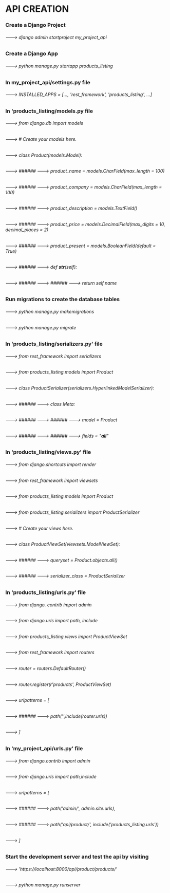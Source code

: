 
# API CREATION
### Create a Django Project
###### ---> django admin startproject my_project_api
### Create a Django App
###### ---> python manage.py startapp products_listing
### In my_project_api/settings.py file
###### ---> INSTALLED_APPS = [..., 'rest_framework', 'products_listing', ...]
### In 'products_listing/models.py file
###### ---> from django.db import models
###### ---> # Create your models here.
###### ---> class Product(models.Model):
###### --->     ###### ---> product_name = models.CharField(max_length = 100)
###### --->     ###### ---> product_company = models.CharField(max_length = 100)
###### --->     ###### ---> product_description = models.TextField()
###### --->     ###### ---> product_price = models.DecimalField(max_digits = 10, decimal_places = 2)
###### --->     ###### ---> product_present = models.BooleanField(default = True)
###### --->     ###### ---> def __str__(self):
###### --->     ###### --->     ###### ---> return self.name
### Run migrations to create the database tables
###### ---> python manage.py makemigrations
###### ---> python manage.py migrate
### In 'products_listing/serializers.py' file
###### ---> from rest_framework import serializers
###### ---> from products_listing.models import Product
###### ---> class ProductSerializer(serializers.HyperlinkedModelSerializer):
###### --->     ###### ---> class Meta:
###### --->     ###### --->     ###### ---> model = Product
###### --->     ###### --->     ###### ---> fields = "__all__"
### In 'products_listing/views.py' file
###### ---> from django.shortcuts import render
###### ---> from rest_framework import viewsets
###### ---> from products_listing.models import Product
###### ---> from products_listing.serializers import ProductSerializer
###### ---> # Create your views here.
###### ---> class ProductViewSet(viewsets.ModelViewSet):
###### --->     ###### ---> queryset = Product.objects.all()
###### --->     ###### ---> serializer_class = ProductSerializer
### In 'products_listing/urls.py' file
###### ---> from django. contrib import admin
###### ---> from django.urls import path, include
###### ---> from products_listing.views import ProductViewSet
###### ---> from rest_framework import routers
###### ---> router = routers.DefaultRouter()
###### ---> router.register(r'products', ProductViewSet)
###### ---> urlpatterns = [
###### --->     ###### ---> path('',include(router.urls))
###### ---> ]
### In 'my_project_api/urls.py' file
###### ---> from django.contrib import admin
###### ---> from django.urls import path,include

###### ---> urlpatterns = [
###### --->     ###### ---> path('admin/', admin.site.urls),
###### --->     ###### ---> path('api/product/', include('products_listing.urls'))
###### ---> ]
### Start the development server and test the api by visiting 
###### ---> 'https://localhost:8000/api/product/products/'
###### ---> python manage.py runserver
